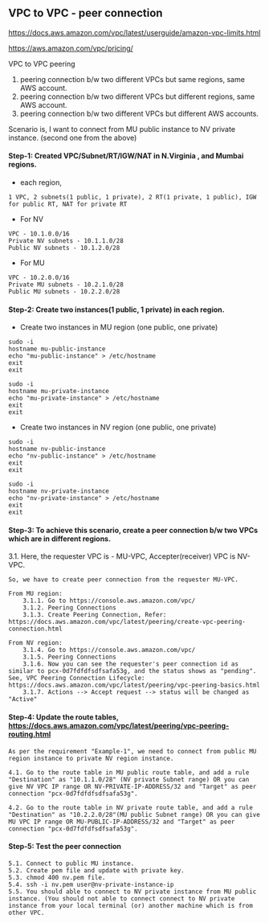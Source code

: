 ## VPC to VPC - peer connection

https://docs.aws.amazon.com/vpc/latest/userguide/amazon-vpc-limits.html

https://aws.amazon.com/vpc/pricing/

VPC to VPC peering

1. peering connection b/w two different VPCs but same regions, same AWS account.
2. peering connection b/w two different VPCs but different regions, same AWS account.
3. peering connection b/w two different VPCs but different AWS accounts.

Scenario is, I want to connect from MU public instance to NV private instance. (second one from the above) 

#### Step-1: Created VPC/Subnet/RT/IGW/NAT in N.Virginia , and Mumbai regions.

   * each region, 
	
	1 VPC, 2 subnets(1 public, 1 private), 2 RT(1 private, 1 public), IGW for public RT, NAT for private RT

   * For NV 
   
	VPC - 10.1.0.0/16
	Private NV subnets - 10.1.1.0/28
	Public NV subnets - 10.1.2.0/28

   * For MU

	VPC - 10.2.0.0/16
	Private MU subnets - 10.2.1.0/28
	Public MU subnets - 10.2.2.0/28

#### Step-2: Create two instances(1 public, 1 private) in each region.

   * Create two instances in MU region (one public, one private)

	sudo -i
	hostname mu-public-instance
	echo "mu-public-instance" > /etc/hostname
	exit
	exit

	sudo -i
	hostname mu-private-instance
	echo "mu-private-instance" > /etc/hostname
	exit
	exit

   * Create two instances in NV region (one public, one private)

	sudo -i
	hostname nv-public-instance
	echo "nv-public-instance" > /etc/hostname
	exit
	exit

	sudo -i
	hostname nv-private-instance
	echo "nv-private-instance" > /etc/hostname
	exit
	exit

#### Step-3: To achieve this scenario, create a peer connection b/w two VPCs which are in different regions.

   3.1. Here, the requester VPC is - MU-VPC, Accepter(receiver) VPC is NV-VPC.
	
	So, we have to create peer connection from the requester MU-VPC.

	From MU region:
		3.1.1. Go to https://console.aws.amazon.com/vpc/
		3.1.2. Peering Connections
		3.1.3. Create Peering Connection, Refer: https://docs.aws.amazon.com/vpc/latest/peering/create-vpc-peering-connection.html
		
	From NV region:
		3.1.4. Go to https://console.aws.amazon.com/vpc/
		3.1.5. Peering Connections
		3.1.6. Now you can see the requester's peer connection id as similar to pcx-0d7fdfdfsdfsafa53g, and the status shows as "pending". See, VPC Peering Connection Lifecycle: https://docs.aws.amazon.com/vpc/latest/peering/vpc-peering-basics.html
		3.1.7. Actions --> Accept request --> status will be changed as "Active"

#### Step-4: Update the route tables, https://docs.aws.amazon.com/vpc/latest/peering/vpc-peering-routing.html

	As per the requirement "Example-1", we need to connect from public MU region instance to private NV region instance.
	
	4.1. Go to the route table in MU public route table, and add a rule "Destination" as "10.1.1.0/28" (NV private Subnet range) OR you can give NV VPC IP range OR NV-PRIVATE-IP-ADDRESS/32 and "Target" as peer connection "pcx-0d7fdfdfsdfsafa53g".
	
	4.2. Go to the route table in NV private route table, and add a rule "Destination" as "10.2.2.0/28"(MU public Subnet range) OR you can give MU VPC IP range OR MU-PUBLIC-IP-ADDRESS/32 and "Target" as peer connection "pcx-0d7fdfdfsdfsafa53g".

#### Step-5: Test the peer connection

	5.1. Connect to public MU instance.
	5.2. Create pem file and update with private key.
	5.3. chmod 400 nv.pem file.
	5.4. ssh -i nv.pem user@nv-private-instance-ip
	5.5. You should able to connect to NV private instance from MU public instance. (You should not able to connect connect to NV private instance from your local terminal (or) another machine which is from other VPC.
